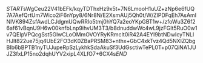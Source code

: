$START$sWgCeu22V41bEFk/kqyTDThxHz9x5t+7N6LmooH1uUZ+zNp6e6fUQ7A7AefQrtUm7Wico2iF6nYpy8/6Nr8N/E2XsmAUj5Qh0t/W/ZlPDFqEh7AsAmlNIVK894ZsfAwdLCJdgmUQwRRIo5tmj0hYQ7a2eoYKpGBT1w+/zfoWu3Z6f26af61vBqnU9H6w00knfbLnp9ihvUM3T3/b8dnuddwWc4wL9jzFGlt5RuO0w1v7QEIpVPQcgSst5GlwCLoOMmOVOYRyKRmcIt0iR42A4EYI9btNDwIcyTNLlHJlt822ue75jq4UbE2FO3dK0ZBaPRSM83+nthx+GbC4xkTvz4Qd5NXIZQbgBIb6bBPTB1nyTUJupeRpSzLykhkSdaAkuSf3UdGsctiwTePL0T+p07QiNA1JUJZ3fxLP15no2dqhUYV2xipL4XLfO7+6CX4s$END$